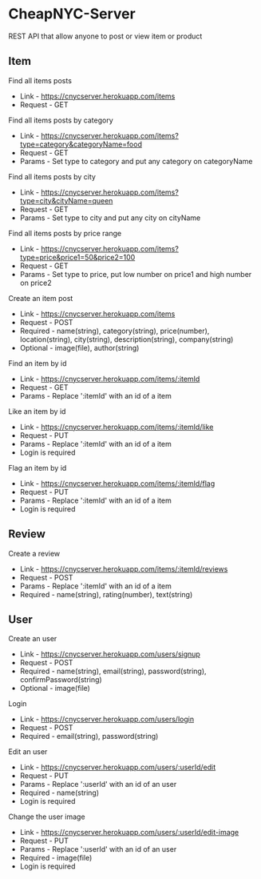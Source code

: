 # CheapNYC-Server

REST API that allow anyone to post or view item or product

## Item
Find all items posts
* Link - https://cnycserver.herokuapp.com/items
* Request - GET

Find all items posts by category
* Link - https://cnycserver.herokuapp.com/items?type=category&categoryName=food
* Request - GET
* Params - Set type to category and put any category on categoryName

Find all items posts by city
* Link - https://cnycserver.herokuapp.com/items?type=city&cityName=queen
* Request - GET
* Params - Set type to city and put any city on cityName

Find all items posts by price range
* Link - https://cnycserver.herokuapp.com/items?type=price&price1=50&price2=100
* Request - GET
* Params - Set type to price, put low number on price1 and high number on price2

Create an item post
* Link - https://cnycserver.herokuapp.com/items
* Request - POST
* Required - name(string), category(string), price(number), location(string), city(string), description(string), company(string)
* Optional - image(file), author(string)

Find an item by id
* Link - https://cnycserver.herokuapp.com/items/:itemId
* Request - GET
* Params - Replace ':itemId' with an id of a item

Like an item by id
* Link - https://cnycserver.herokuapp.com/items/:itemId/like
* Request - PUT
* Params - Replace ':itemId' with an id of a item
* Login is required

Flag an item by id
* Link - https://cnycserver.herokuapp.com/items/:itemId/flag
* Request - PUT
* Params - Replace ':itemId' with an id of a item
* Login is required

## Review
Create a review
* Link - https://cnycserver.herokuapp.com/items/:itemId/reviews
* Request - POST
* Params - Replace ':itemId' with an id of a item
* Required - name(string), rating(number), text(string)

## User
Create an user
* Link - https://cnycserver.herokuapp.com/users/signup
* Request - POST
* Required - name(string), email(string), password(string), confirmPassword(string)
* Optional - image(file)

Login
* Link - https://cnycserver.herokuapp.com/users/login
* Request - POST
* Required - email(string), password(string)

Edit an user
* Link - https://cnycserver.herokuapp.com/users/:userId/edit
* Request - PUT
* Params - Replace ':userId' with an id of an user
* Required - name(string)
* Login is required

Change the user image
* Link - https://cnycserver.herokuapp.com/users/:userId/edit-image
* Request - PUT
* Params - Replace ':userId' with an id of an user
* Required - image(file)
* Login is required